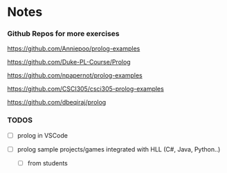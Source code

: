 # Notes



### Github Repos for more exercises

https://github.com/Anniepoo/prolog-examples

https://github.com/Duke-PL-Course/Prolog

https://github.com/npapernot/prolog-examples

https://github.com/CSCI305/csci305-prolog-examples

https://github.com/dbeqiraj/prolog



### TODOS

- [ ] prolog in VSCode

 - [ ] prolog sample projects/games integrated with HLL (C#, Java, Python..)
   - [ ] from students